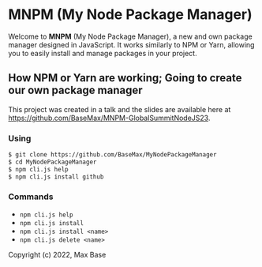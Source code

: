 # MNPM (My Node Package Manager)

Welcome to **MNPM** (My Node Package Manager), a new and own package manager designed in JavaScript. It works similarly to NPM or Yarn, allowing you to easily install and manage packages in your project.

## How NPM or Yarn are working; Going to create our own package manager

This project was created in a talk and the slides are available here at https://github.com/BaseMax/MNPM-GlobalSummitNodeJS23.

### Using

```bash
$ git clone https://github.com/BaseMax/MyNodePackageManager
$ cd MyNodePackageManager
$ npm cli.js help
$ npm cli.js install github
```

### Commands

- `npm cli.js help`
- `npm cli.js install`
- `npm cli.js install <name>`
- `npm cli.js delete <name>`

Copyright (c) 2022, Max Base
